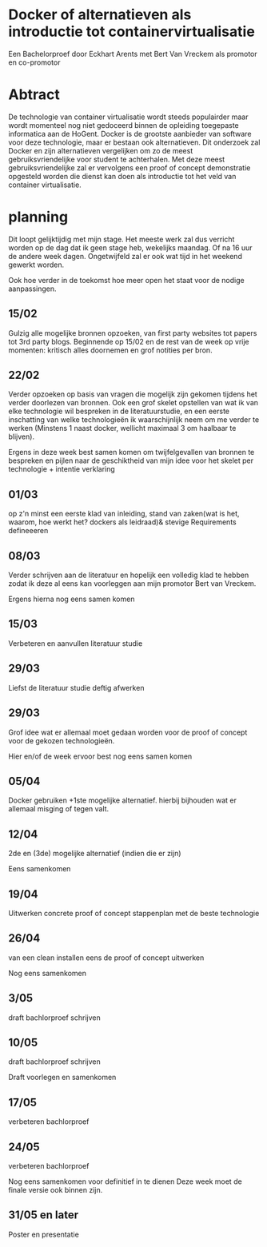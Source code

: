 # Docker of alternatieven als introductie tot containervirtualisatie

Een Bachelorproef door Eckhart Arents
met Bert Van Vreckem als promotor en co-promotor

# Abtract
De technologie van container virtualisatie wordt steeds populairder maar wordt momenteel nog niet gedoceerd binnen de opleiding toegepaste informatica aan de HoGent. Docker is de grootste aanbieder van software voor deze technologie, maar er bestaan ook alternatieven.  Dit onderzoek zal Docker en zijn alternatieven vergelijken om zo de meest gebruiksvriendelijke voor student te achterhalen.  Met deze meest gebruiksvriendelijke zal er vervolgens een proof of concept demonstratie opgesteld worden die dienst kan doen als introductie tot het veld van container virtualisatie.

# planning
Dit loopt gelijktijdig met mijn stage. Het meeste werk zal dus verricht worden op de dag dat ik geen stage heb, wekelijks maandag. Of na 16 uur de andere week dagen. Ongetwijfeld zal er ook  wat tijd in het weekend gewerkt worden. 

Ook hoe verder in de toekomst hoe meer open het staat voor de nodige aanpassingen.

## 15/02
Gulzig alle mogelijke bronnen opzoeken, van first party websites tot papers tot 3rd party blogs. Beginnende op 15/02 en de rest van de week op vrije momenten: kritisch alles doornemen en grof notities per bron.

## 22/02
Verder opzoeken op basis van vragen die mogelijk zijn gekomen tijdens het verder doorlezen van bronnen. Ook een grof skelet opstellen van wat ik van elke technologie wil bespreken in de literatuurstudie, en een eerste inschatting van welke technologieën ik waarschijnlijk neem om me verder te werken (Minstens 1 naast docker, wellicht maximaal 3 om haalbaar te blijven).

Ergens in deze week best samen komen om twijfelgevallen van bronnen te bespreken en pijlen naar de geschiktheid van mijn idee voor het skelet per technologie + intentie verklaring

## 01/03
op z'n minst een eerste klad van inleiding, stand van zaken(wat is het, waarom, hoe werkt het? dockers als leidraad)& stevige Requirements defineeeren

## 08/03
Verder schrijven aan de literatuur en hopelijk een volledig klad te hebben zodat ik deze al eens kan voorleggen aan mijn promotor Bert van Vreckem.

Ergens hierna nog eens samen komen

## 15/03
Verbeteren  en aanvullen literatuur studie  

## 29/03
Liefst de literatuur studie deftig afwerken

## 29/03 
Grof idee wat er allemaal moet gedaan worden voor de proof of concept voor de gekozen technologieën.

Hier en/of de week ervoor best nog eens samen komen 

## 05/04 
Docker gebruiken +1ste mogelijke alternatief. hierbij bijhouden wat er allemaal misging of tegen valt.

## 12/04 
2de en (3de) mogelijke alternatief (indien die er zijn)

Eens samenkomen

## 19/04 
Uitwerken concrete proof of concept stappenplan met de beste technologie

## 26/04 
van een clean installen eens de proof of concept uitwerken

Nog eens samenkomen

## 3/05 
draft bachlorproef schrijven

## 10/05 
draft bachlorproef schrijven 

Draft voorlegen en samenkomen

## 17/05 
verbeteren bachlorproef

## 24/05 
verbeteren bachlorproef

Nog eens samenkomen voor definitief in te dienen
Deze week moet de finale versie ook binnen zijn.

## 31/05 en later 
Poster en presentatie


